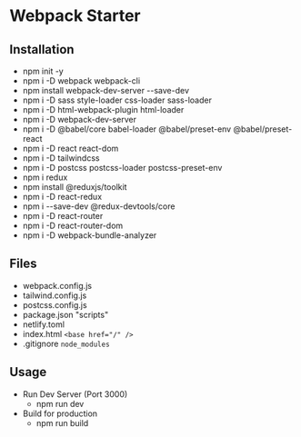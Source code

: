 # Webpack Starter

## Installation

- npm init -y
- npm i -D webpack webpack-cli
- npm install webpack-dev-server --save-dev
- npm i -D sass style-loader css-loader sass-loader
- npm i -D html-webpack-plugin html-loader
- npm i -D webpack-dev-server
- npm i -D @babel/core babel-loader @babel/preset-env @babel/preset-react
- npm i -D react react-dom
- npm i -D tailwindcss
- npm i -D postcss postcss-loader postcss-preset-env
- npm i redux
- npm install @reduxjs/toolkit
- npm i -D react-redux
- npm i --save-dev @redux-devtools/core
- npm i -D react-router
- npm i -D react-router-dom
- npm i -D webpack-bundle-analyzer

## Files

- webpack.config.js
- tailwind.config.js
- postcss.config.js
- package.json "scripts"
- netlify.toml
- index.html `<base href="/" />`
- .gitignore `node_modules`

## Usage

- Run Dev Server (Port 3000)
  - npm run dev
- Build for production
  - npm run build

